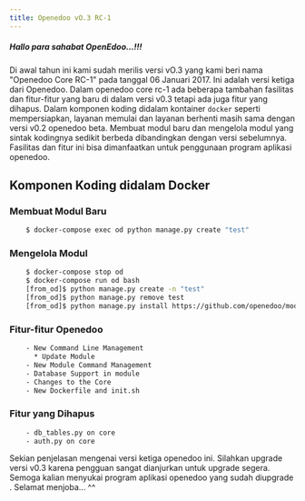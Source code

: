 ```yaml
---
title: Openedoo vO.3 RC-1
---
```


##### Hallo para sahabat OpenEdoo...!!!

Di awal tahun ini kami sudah merilis versi vO.3 yang kami beri nama "Openedoo Core RC-1" pada tanggal 06 Januari 2017. Ini adalah versi ketiga dari Openedoo. Dalam openedoo core rc-1 ada beberapa tambahan fasilitas dan fitur-fitur yang baru di dalam versi v0.3 tetapi ada juga fitur yang dihapus. Dalam komponen koding didalam kontainer `docker` seperti mempersiapkan, layanan memulai dan layanan berhenti masih sama dengan versi v0.2 openedoo beta. Membuat modul baru dan mengelola modul yang sintak kodingnya sedikit berbeda dibandingkan dengan versi sebelumnya. Fasilitas dan fitur ini bisa dimanfaatkan untuk penggunaan program aplikasi openedoo.

## Komponen Koding didalam Docker

### Membuat Modul Baru
```sh 
	$ docker-compose exec od python manage.py create "test"
```

### Mengelola Modul
```sh
	$ docker-compose stop od
	$ docker-compose run od bash
	[from_od]$ python manage.py create -n "test"
	[from_od]$ python manage.py remove test
	[from_od]$ python manage.py install https://github.com/openedoo/module_hello
```

### Fitur-fitur Openedoo
```sh
	- New Command Line Management
	  * Update Module
	- New Module Command Management
	- Database Support in module
	- Changes to the Core
	- New Dockerfile and init.sh
```

### Fitur yang Dihapus
```sh
	- db_tables.py on core 
	- auth.py on core 
```

Sekian penjelasan mengenai versi ketiga openedoo ini. Silahkan upgrade versi v0.3 karena pengguan sangat dianjurkan untuk upgrade segera. Semoga kalian menyukai program aplikasi openedoo yang sudah diupgrade . Selamat menjoba... ^^